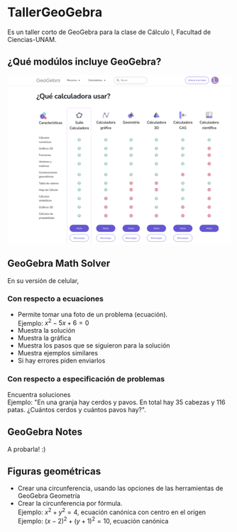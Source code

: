 # TallerGeoGebra
Es un taller corto de GeoGebra para la clase de Cálculo I, Facultad de Ciencias-UNAM.

## ¿Qué modúlos incluye GeoGebra?
![Descripción de la imagen](/imagenes/modulosGeoGebra.png)

## GeoGebra Math Solver 
En su versión de celular, 

  ### Con respecto a ecuaciones
- Permite tomar una foto de un problema (ecuación). <br> Ejemplo: $x^{2} - 5x +6 = 0$
- Muestra la solución
- Muestra la gráfica
- Muestra los pasos que se siguieron para la solución
- Muestra ejemplos similares
- Si hay errores piden enviarlos

### Con respecto a especificación de problemas
Encuentra soluciones <br>
Ejemplo:
"En una granja hay cerdos y pavos. En total hay 35 cabezas y 116 patas. ¿Cuántos cerdos y cuántos pavos hay?". 

## GeoGebra Notes

A probarla! :)

## Figuras geométricas
- Crear una circunferencia, usando las opciones de las herramientas de GeoGebra Geometría
- Crear la circunferencia por fórmula.<br>
Ejemplo:
$x^{2}+y^{2}= 4$, ecuación canónica con centro en el origen<br>
Ejemplo:
$(x-2)^{2}+(y+1)^{2}= 10$, ecuación canónica<br>

